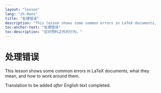 ```yaml
---
layout: "lesson"
lang: "zh-Hans"
title: "处理错误"
description: "This lesson shows some common errors in LaTeX documents, what they mean, and how to work around them."
toc-anchor-text: "处理错误"
toc-description: "应对预料之外的行为。"
---
```


# 处理错误

<span
  class="summary">This lesson shows some common errors in LaTeX documents, what they mean, and how to work around them.</span>

Translation to be added _after_ English text completed.

